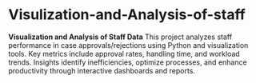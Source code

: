 # Visulization-and-Analysis-of-staff
**Visualization and Analysis of Staff Data**    This project analyzes staff performance in case approvals/rejections using Python and visualization tools. Key metrics include approval rates, handling time, and workload trends. Insights identify inefficiencies, optimize processes, and enhance productivity through interactive dashboards and reports. 
